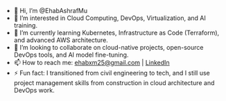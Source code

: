 - 👋 Hi, I’m @EhabAshrafMu
- 👀 I’m interested in Cloud Computing, DevOps, Virtualization, and AI training.
- 🌱 I’m currently learning Kubernetes, Infrastructure as Code (Terraform), and advanced AWS architecture.
- 💞️ I’m looking to collaborate on cloud-native projects, open-source DevOps tools, and AI model fine-tuning.
- 📫 How to reach me: ehabxm25@gmail.com | [LinkedIn](https://www.linkedin.com/in/ehab-ashraf-mu)
- ⚡ Fun fact: I transitioned from civil engineering to tech, and I still use project management skills from construction in cloud architecture and DevOps work.

